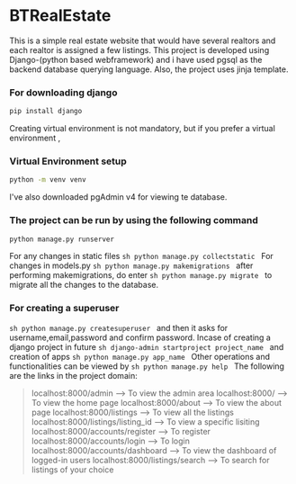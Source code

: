 # BTRealEstate
This is a simple real estate website that would have several realtors and each realtor is assigned a few listings. This project is developed using Django-(python based webframework) and i have used pgsql as the backend database querying language. Also, the project uses jinja template.

### For downloading django
```sh
pip install django
```
Creating virtual environment is not mandatory, but if you prefer a virtual environment , 
### Virtual Environment setup 
```sh
python -m venv venv
```
I've also downloaded pgAdmin v4 for viewing te database.
### The project can be run by using the following command 
```sh
python manage.py runserver
```
For any changes in static files ```sh python manage.py collectstatic ```
For changes in models.py ```sh python manage.py makemigrations ```
after performing makemigrations, do enter ```sh python manage.py migrate ``` to migrate all the changes to the database.
### For creating a superuser
```sh python manage.py createsuperuser ``` and then it asks for username,email,password and confirm password.
Incase of creating a django project in future ```sh django-admin startproject project_name ```
and creation of apps ```sh python manage.py app_name ```
Other operations and functionalities can be viewed by ```sh python manage.py help ```
The following are the links in the project domain:
> localhost:8000/admin --> To view the admin area
> localhost:8000/ --> To view the home page
> localhost:8000/about --> To view the about page
> localhost:8000/listings --> To view all the listings
> localhost:8000/listings/listing_id --> To view a specific lisiting
> localhost:8000/accounts/register --> To register
> localhost:8000/accounts/login --> To login
> localhost:8000/accounts/dashboard --> To view the dashboard of logged-in users
> localhost:8000/listings/search --> To search for listings of your choice
